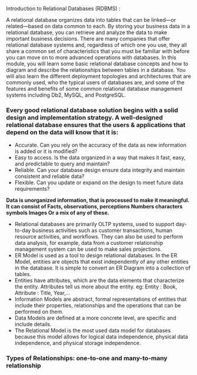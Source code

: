 Introduction to Relational Databases (RDBMS) :

A relational database organizes data into tables that can be linked—or related—based on data common to each. By storing your business data in a relational database, 
you can retrieve and analyze the data to make important business decisions. There are many companies that offer relational database systems and, regardless of which 
one you use, they all share a common set of characteristics that you must be familiar with before you can move on to more advanced operations with databases. 
In this module, you will learn some basic relational database concepts and how to diagram and describe the relationships between tables in a database. 
You will also learn the different deployment topologies and architectures that are commonly used, who the typical users of databases are, and some of the features 
and benefits of some common relational database management systems including Db2, MySQL, and PostgreSQL.


### Every good relational database solution begins with a solid design and implementation strategy. A well-designed relational database ensures that the users & applications that depend on the data will know that it is:

- Accurate. Can you rely on the accuracy of the data as new information is added or it is modified? 
- Easy to access. Is the data organized in a way that makes it fast, easy, and predictable to query and maintain?
- Reliable. Can your database design ensure data integrity and maintain consistent and reliable data?
- Flexible. Can you update or expand on the design to meet future data requirements?


**Data is unorganized information, that is processed to make it meaningful. It can consist of Facts, observations, perceptions Numbers characters symbols Images Or a mix of any of these.**

- Relational databases are primarily OLTP systems, used to support day-to-day business activities such as customer transactions, human resource activities, and workflows. They can also be used to perform data analysis, for example, data from a customer relationship management system can be used to make sales projections.
- ER Model is used as a tool to design relational databases. In the ER Model, entities are objects that exist independently of any other entities in the database. It is simple to convert an ER Diagram into a collection of tables.
- Entities have attributes, which are the data elements that characterize the entity. Attributes tell us more about the entity. eg: Entity : Book, Attribute : Title, Year,...
- Information Models are abstract, formal representations of entities that include their properties, relationships and the operations that can be performed on them.
- Data Models are defined at a more concrete level, are specific and include details.
- The Relational Model is the most used data model for databases because this model allows for logical data independence, physical data independence, and physical storage independence.

### Types of Relationships: one-to-one and many-to-many relationship
